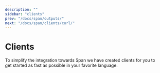 ```yaml
---
description: ""
sidebar: "clients"
prev: "/docs/span/outputs/"
next: "/docs/span/clients/curl/"
---
```


# Clients

To simplify the integration towards Span we have created clients for you to get started as fast as possible in your favorite language.
